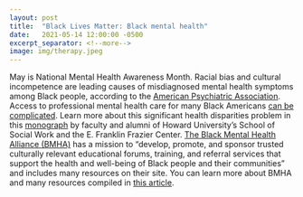 ```yaml
---
layout: post
title:  "Black Lives Matter: Black mental health"
date:   2021-05-14 12:00:00 -0500
excerpt_separator: <!--more--> 
image: img/therapy.jpeg
---
```

May is National Mental Health Awareness Month. Racial bias and cultural incompetence are leading causes of misdiagnosed mental health symptoms among Black people, according to the [American Psychiatric Association][psychiatric-association]. <!--more--> Access to professional mental health care for many Black Americans [can be complicated][complicated]. Learn more about this significant health disparities problem in this [monograph][monograph] by faculty and alumni of Howard University’s School of Social Work and the E. Franklin Frazier Center. [The Black Mental Health Alliance (BMHA)][bmha] has a mission to “develop, promote, and sponsor trusted culturally relevant educational forums, training, and referral services that support the health and well-being of Black people and their communities” and includes many resources on their site. You can learn more about BMHA and many resources compiled in [this article][article]. 

[psychiatric-association]: http://r20.rs6.net/tn.jsp?f=001q7YHUP05x6SddOGzN2oy1krkW4_1C3G-Ce8tUWv6QQwF_panloK5bv6Y0KyQ5kI3MCk2_41pBwEccgMpU5JS12isNiLjKOPYLgdylRX6zIb8DFjnnMheiPUjNdFKD-UZiFu3gzi1DgtZMJrw7glPMxkT7JCGRoVjSv02o-I9N6XLdHJjnte985HoWc94xr_ci-vYVNpXbkDWLq7muDDk6RywJOlTmxJ0msUSRKRW7lckPllR8YjkiQ==&c=NEj5srNqyeSkeXk6AcTJK6UoXt2EfV2gno5wTZ_DCmUHYaKI6jl4Ew==&ch=As0TjHbO3y4kZFlklx4e5jQlIsQ27LE66pS7ITpIpdYT8-_i0bqg2A==
[complicated]: http://r20.rs6.net/tn.jsp?f=001q7YHUP05x6SddOGzN2oy1krkW4_1C3G-Ce8tUWv6QQwF_panloK5bv6Y0KyQ5kI37fdgFbsihx6y3bfnvyo9AUQTB_VMylbCXktZvRzdsecmISuMtmiU4Wtq7jpZtNhoVSo1ABIlD_1tNwYaOJJ2alnyMCVDd75-4tlHNB_JRr6C1ahnCI3S5gfCrja8V3WKg3vPPWbUrxQwxdT9LB3NVKOPC9uhj_vQfQ6PpfGaWEg=&c=NEj5srNqyeSkeXk6AcTJK6UoXt2EfV2gno5wTZ_DCmUHYaKI6jl4Ew==&ch=As0TjHbO3y4kZFlklx4e5jQlIsQ27LE66pS7ITpIpdYT8-_i0bqg2A==
[monograph]: http://r20.rs6.net/tn.jsp?f=001q7YHUP05x6SddOGzN2oy1krkW4_1C3G-Ce8tUWv6QQwF_panloK5bv6Y0KyQ5kI3nP2z6j6Z12IRfld1OaHDJ9kiQYeWnMP1JY6knyn9BiuJ7H_Wcx5MlxRqOTiKIT9TB11_Yz3SYyvMAkWNrZfxXVSIIGpPukMqIMPj7QONdAoTFXHofdzSUYyXO4IPhcgzypcwYK2xYJuefr6TIwdKNgXj8av2v4BS7T3BwoBmNCoqNGRfZEUNvQ==&c=NEj5srNqyeSkeXk6AcTJK6UoXt2EfV2gno5wTZ_DCmUHYaKI6jl4Ew==&ch=As0TjHbO3y4kZFlklx4e5jQlIsQ27LE66pS7ITpIpdYT8-_i0bqg2A==
[bmha]: http://r20.rs6.net/tn.jsp?f=001q7YHUP05x6SddOGzN2oy1krkW4_1C3G-Ce8tUWv6QQwF_panloK5bv6Y0KyQ5kI3LAcub1urj-qm3UOfi4C-1tM-QoErXV6dDFZ-qs7JiFVZjSi3qT3GYsfmE1tBvAA5xkPbu8yffODFtzOtZQbvzQ==&c=NEj5srNqyeSkeXk6AcTJK6UoXt2EfV2gno5wTZ_DCmUHYaKI6jl4Ew==&ch=As0TjHbO3y4kZFlklx4e5jQlIsQ27LE66pS7ITpIpdYT8-_i0bqg2A==
[article]: http://r20.rs6.net/tn.jsp?f=001q7YHUP05x6SddOGzN2oy1krkW4_1C3G-Ce8tUWv6QQwF_panloK5bv6Y0KyQ5kI3c3_XdQhTYabJgni1g_6LaOejMm1Ezp0vdMjSxtZwpETo7PfHzS3I2eajRSVJNV9cupI2Ut3CFb2qptuLIHSg4LtINV8tqJntYGmHsuGlBT78FNwSbq1soiyBYRiQ8MVv&c=NEj5srNqyeSkeXk6AcTJK6UoXt2EfV2gno5wTZ_DCmUHYaKI6jl4Ew==&ch=As0TjHbO3y4kZFlklx4e5jQlIsQ27LE66pS7ITpIpdYT8-_i0bqg2A==
